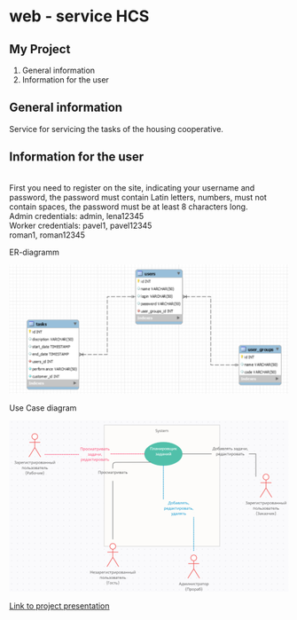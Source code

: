 # web - service HCS

## My Project <br>

1. General information <br>
2. Information for the user

## General information

<p>Service for servicing the tasks of the housing cooperative.</p> 

[comment]: <> (<br>)

## Information for the user

 <br>
First you need to register on the site, indicating your username and password, the password must contain Latin letters, numbers,
must not contain spaces, the password must be at least 8 characters long.  <br>
Admin credentials: admin, lena12345 <br>
Worker credentials: pavel1, pavel12345 <br>
roman1, roman12345

ER-diagramm <br>

![img.png](img.png) <br>

Use Case diagram <br>

![img_2.png](img_2.png)

[Link to project presentation](https://onedrive.live.com/edit.aspx?action=edit&resid=F48DBD99CE308447!1362&ithint=file%2cpptx)


